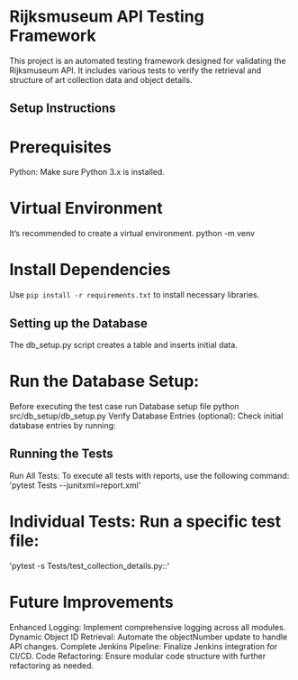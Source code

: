 
# Rijksmuseum API Testing Framework

This project is an automated testing framework designed for validating the Rijksmuseum API. It includes various tests to verify the retrieval and structure of art collection data and object details.

## Setup Instructions

# Prerequisites
  Python: Make sure Python 3.x is installed.

# Virtual Environment
  It’s recommended to create a virtual environment.
  python -m venv <Virtual environment name>

# Install Dependencies
   Use `pip install -r requirements.txt` to install necessary libraries.

## Setting up the Database
   The db_setup.py script creates a table and inserts initial data.

 # Run the Database Setup:
   Before executing the test case run Database setup file
   python src/db_setup/db_setup.py
   Verify Database Entries (optional): Check initial database entries by running:

## Running the Tests
   Run All Tests: To execute all tests with reports, use the following command:
   'pytest Tests --junitxml=report.xml'

# Individual Tests: Run a specific test file:
'pytest -s Tests/test_collection_details.py::<Test Case Name>'

# Future Improvements
Enhanced Logging: Implement comprehensive logging across all modules.
Dynamic Object ID Retrieval: Automate the objectNumber update to handle API changes.
Complete Jenkins Pipeline: Finalize Jenkins integration for CI/CD.
Code Refactoring: Ensure modular code structure with further refactoring as needed.
